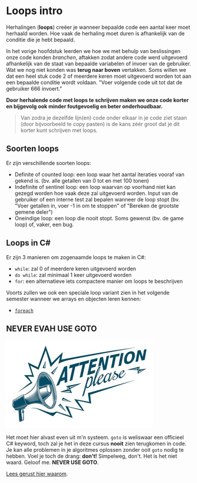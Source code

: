 # Loops intro

Herhalingen \(**loops**\) creëer je wanneer bepaalde code een aantal keer moet herhaald worden. Hoe vaak de herhaling moet duren is afhankelijk van de conditie die je hebt bepaald.

In het vorige hoofdstuk leerden we hoe we met behulp van beslissingen onze code konden _branchen_, aftakken zodat andere code werd uitgevoerd afhankelijk van de staat van bepaalde variabelen of invoer van de gebruiker. Wat we nog niet konden was **terug naar boven** vertakken. Soms willen we dat een heel stuk code 2 of meerdere keren moet uitgevoerd worden tot aan een bepaalde conditie wordt voldaan. "Voer volgende code uit tot dat de gebruiker 666 invoert."

**Door herhalende code met loops te schrijven maken we onze code korter en bijgevolg ook minder foutgevoelig en beter onderhoudbaar.**

> Van zodra je dezelfde lijn\(en\) code onder elkaar in je code ziet staan \(door bijvoorbeeld te copy pasten\) is de kans zéér groot dat je dit korter kunt schrijven met loops.

## Soorten loops

Er zijn verschillende soorten loops:

* Definite of counted loop: een loop waar het aantal iteraties vooraf van gekend is. \(bv. alle getallen van 0 tot en met 100 tonen\)
* Indefinite of sentinel loop: een loop waarvan op voorhand niet kan gezegd worden hoe vaak deze zal uitgevoerd worden. Input van de gebruiker of een interne test zal bepalen wanneer de loop stopt \(bv. "Voer getallen in, voer -1 in om te stoppen" of "Bereken de grootste gemene deler"\)
* Oneindige loop: een loop die nooit stopt. Soms gewenst \(bv. de game loop\) of, vaker, een bug.

## Loops in C\#

Er zijn 3 manieren om zogenaamde loops te maken in C\#:

* `while`: zal 0 of meerdere keren uitgevoerd worden
* `do while`: zal minimaal 1 keer uitgevoerd worden
* `for`: een alternatieve iets compactere manier om loops te beschrijven

Voorts zullen we ook een speciale loop variant zien in het volgende semester wanneer we arrays en objecten leren kennen:

* [`foreach`](https://github.com/v-nys/cursusprogrammeren/tree/f9a0784fe8f32fe959f457348870243a0c19bebd/11_arraysvanklassen/3_foreach.md)

## NEVER EVAH USE GOTO

![](../../.gitbook/assets/attention%20%285%29%20%281%29.jpg)

Het moet hier alvast even uit m'n systeem. `goto` is weliswaar een officieel C\# keyword, toch zal je het in deze cursus **nooit** zien terugkomen in code. Je kan alle problemen in je algoritmes oplossen zonder ooit `goto` nodig te hebben. Voel je toch de drang: **don't!** Simpelweg, don't. Het is het niet waard. Geloof me. **NEVER USE GOTO**.

[Lees gerust hier waarom](https://stackoverflow.com/questions/3517726/what-is-wrong-with-using-goto).

